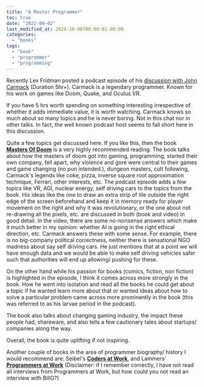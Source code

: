 ```yaml
---
title: "A Master Programmer"
toc: true
date: "2022-09-02"
last_modified_at: 2024-10-06T00:00:01-00:00
categories: 
  - "books"
tags: 
  - "book"
  - "programmer"
  - "programming"
---
```


Recently Lex Fridman posted a podcast episode of his [discussion with John Carmack](https://www.youtube.com/watch?v=I845O57ZSy4) (Duration 5hr+). Carmack is a legendary programmer. Known for his work on games like Doom, Quake, and Oculus VR.

If you have 5 hrs worth spending on something interesting irrespective of whether it adds immediate value, it is worth watching. Carmack knows so much about so many topics and he is never boring. Not in this chat nor in other talks. In fact, the well known podcast host seems to fall short here in this discussion.

Quite a few topics get discussed here. If you like this, then the book **[Masters Of Doom](https://en.wikipedia.org/wiki/Masters_of_Doom)** is a very highly recommended reading. The book talks about how the masters of doom got into gaming, programming, started their own company, fell apart, why violence and gore were central to their games and game changing (no pun intended.), dungeon masters, cult following, Carmack's legends like coke, pizza, inverse square root approximation technique, Ferrari, other interests, etc. The podcast episode adds a few topics like VR, AGI, nuclear energy, self driving cars to the topics from the book. His ideas like the one to draw an extra strip of tile outside the right edge of the screen beforehand and keep it in memory ready for player movement on the right and why it was revolutionary, or the one about not re-drawing all the pixels, etc. are discussed in both (book and video) in good detail. In the video, there are some no-nonsense answers which make it much better in my opinion: whether AI is going in the right ethical direction, etc. Carmack answers these with some sense. For example, there is no big-company political correctness, neither there is sensational NGO madness about say self driving cars. He just mentions that at a point we will have enough data and we would be able to make self driving vehicles safer such that authorities will end up allowing/ pushing for these.

On the other hand while his passion for books (comics, fiction, non fiction) is highlighted in the episode, I think it comes across more strongly in the book. How he went into isolation and read all the books he could get about a topic if he wanted learn more about that or wanted ideas about how to solve a particular problem came across more prominently in the book (this was referred to as his larvae period in the podcast).

The book also talks about changing gaming industry, the impact these people had, shareware, and also tells a few cautionary tales about startups/ companies along the way.

Overall, the book is quite uplifting if not inspiring.

Another couple of books in the area of programmer biography/ history I would recommend are: Seibel's **[Coders at Work](https://en.wikipedia.org/wiki/Coders_at_Work)**, and Lammers' **[Programmers at Work](https://www.goodreads.com/book/show/2092682.Programmers_at_Work)** (Disclaimer: if I remember correctly, I have not read all interviews from Programmers at Work, but how could you not read an interview with BillG?)
